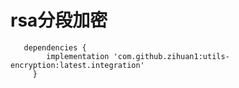 # rsa分段加密

       dependencies {
	        implementation 'com.github.zihuan1:utils-encryption:latest.integration'
	     }
